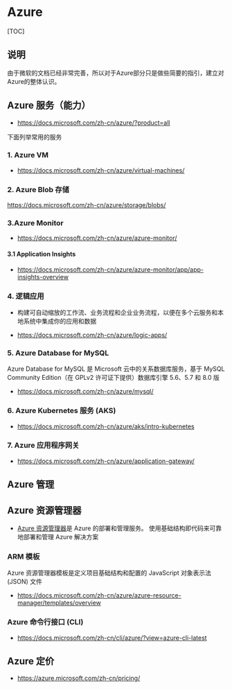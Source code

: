 # Azure

[TOC]

## 说明

由于微软的文档已经非常完善，所以对于Azure部分只是做些简要的指引，建立对Azure的整体认识。

## Azure 服务（能力）

- <https://docs.microsoft.com/zh-cn/azure/?product=all>

下面列举常用的服务

### 1. Azure VM

- <https://docs.microsoft.com/zh-cn/azure/virtual-machines/>

### 2. Azure Blob 存储

<https://docs.microsoft.com/zh-cn/azure/storage/blobs/>

### 3.Azure Monitor

- <https://docs.microsoft.com/zh-cn/azure/azure-monitor/>

#### 3.1 Application Insights

- <https://docs.microsoft.com/zh-cn/azure/azure-monitor/app/app-insights-overview>

### 4. 逻辑应用

- 构建可自动缩放的工作流、业务流程和企业业务流程，以便在多个云服务和本地系统中集成你的应用和数据

- <https://docs.microsoft.com/zh-cn/azure/logic-apps/>

### 5. Azure Database for MySQL

Azure Database for MySQL 是 Microsoft 云中的关系数据库服务，基于 MySQL Community Edition（在 GPLv2 许可证下提供）数据库引擎 5.6、5.7 和 8.0 版

- <https://docs.microsoft.com/zh-cn/azure/mysql/>

### 6. Azure Kubernetes 服务 (AKS)

- <https://docs.microsoft.com/zh-cn/azure/aks/intro-kubernetes>

### 7. Azure 应用程序网关

- <https://docs.microsoft.com/zh-cn/azure/application-gateway/>

## Azure 管理

## Azure 资源管理器

- [Azure 资源管理器](https://docs.microsoft.com/zh-cn/azure/azure-resource-manager/management/overview)是 Azure 的部署和管理服务。 使用基础结构即代码来可靠地部署和管理 Azure 解决方案

### ARM 模板

Azure 资源管理器模板是定义项目基础结构和配置的 JavaScript 对象表示法 (JSON) 文件

- <https://docs.microsoft.com/zh-cn/azure/azure-resource-manager/templates/overview>

### Azure 命令行接口 (CLI)

- <https://docs.microsoft.com/zh-cn/cli/azure/?view=azure-cli-latest>

## Azure 定价

- <https://azure.microsoft.com/zh-cn/pricing/>
